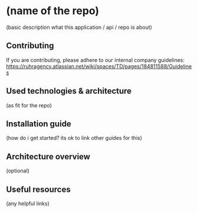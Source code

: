 # (name of the repo)
(basic description what this application / api / repo is about)

## Contributing
If you are contributing, please adhere to our internal company guidelines: https://ruhragency.atlassian.net/wiki/spaces/TD/pages/184811588/Guidelines

## Used technologies & architecture
(as fit for the repo)

## Installation guide
(how do i get started? its ok to link other guides for this)

## Architecture overview
(optional)

## Useful resources
(any helpful links)
